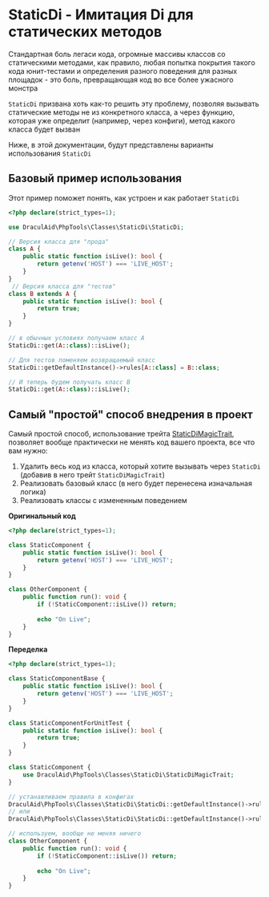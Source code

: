 # StaticDi - Имитация Di для статических методов

Стандартная боль легаси кода, огромные массивы классов со статическими методами, как правило, любая попытка
покрытия такого кода юнит-тестами и определения разного поведения для разных площадок - это боль, превращающая код
во все более ужасного монстра

`StaticDi` призвана хоть как-то решить эту проблему, позволяя вызывать статические методы не из конкретного класса,
а через функцию, которая уже определит (например, через конфиги), метод какого класса будет вызван

Ниже, в этой документации, будут представлены варианты использования `StaticDi`

## Базовый пример использования

Этот пример поможет понять, как устроен и как работает `StaticDi`

```php
<?php declare(strict_types=1);

use DraculAid\PhpTools\Classes\StaticDi\StaticDi;

// Версия класса для "прода"
class A {
    public static function isLive(): bool {
        return getenv('HOST') === 'LIVE_HOST';
    }
}
 // Версия класса для "тестов"
class B extends A {
    public static function isLive(): bool {
        return true;
    }
}

// в обычных условиях получаем класс A
StaticDi::get(A::class)::isLive();

// Для тестов поменяем возвращаемый класс
StaticDi::getDefaultInstance()->rules[A::class] = B::class;

// И теперь будем получать класс B
StaticDi::get(A::class)::isLive();
```

## Самый "простой" способ внедрения в проект

Самый простой способ, использование трейта [StaticDiMagicTrait](../src/Classes/StaticDi/StaticDiTrait.php), позволяет
вообще практически не менять код вашего проекта, все что вам нужно:
1. Удалить весь код из класса, который хотите вызывать через `StaticDi` (добавив в него трейт `StaticDiMagicTrait`)
2. Реализовать базовый класс (в него будет перенесена изначальная логика)
3. Реализовать классы с измененным поведением

**Оригинальный код**
```php
<?php declare(strict_types=1);

class StaticComponent {
    public static function isLive(): bool {
        return getenv('HOST') === 'LIVE_HOST';
    }
}

class OtherComponent {
    public function run(): void {
        if (!StaticComponent::isLive()) return;
        
        echo "On Live";
    }
}
```

**Переделка**
```php
<?php declare(strict_types=1);

class StaticComponentBase {
    public static function isLive(): bool {
        return getenv('HOST') === 'LIVE_HOST';
    }
}

class StaticComponentForUnitTest {
    public static function isLive(): bool {
        return true;
    }
}

class StaticComponent {
    use DraculAid\PhpTools\Classes\StaticDi\StaticDiMagicTrait;
}

// устанавливаем правила в конфигах
DraculAid\PhpTools\Classes\StaticDi\StaticDi::getDefaultInstance()->rules[StaticComponent::class] = StaticComponentBase::class;
// или
DraculAid\PhpTools\Classes\StaticDi\StaticDi::getDefaultInstance()->rules[StaticComponent::class] = StaticComponentForUnitTest::class;

// используем, вообще не меняя ничего
class OtherComponent {
    public function run(): void {
        if (!StaticComponent::isLive()) return;
        
        echo "On Live";
    }
}
```